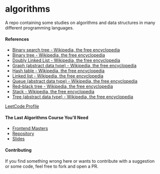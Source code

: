 # algorithms

A repo containing some studies on algorithms and data structures in many
different programming languages.

#### References

- [Binary search tree - Wikipedia, the free encyclopedia][binary_search_tree]
- [Binary tree - Wikipedia, the free encyclopedia][binary_tree]
- [Doubly Linked List - Wikipedia, the free encyclopedia][doubly_linked_list]
- [Graph (abstract data type) - Wikipedia, the free encyclopedia][graph]
- [Hash table - Wikipedia, the free encyclopedia][hashtable]
- [Linked list - Wikipedia, the free encyclopedia][linkedlist]
- [Queue (abstract data type) - Wikipedia, the free encyclopedia][queue]
- [Red–black tree - Wikipedia, the free encyclopedia][rbt]
- [Stack - Wikipedia, the free encyclopedia][stack]
- [Tree (abstract data type) - Wikipedia, the free encyclopedia][tree]

[LeetCode Profile][leetcode]

#### The Last Algorithms Course You'll Need

- [Frontend Masters][femasters]
- [Repository][repo]
- [Slides][slides]

#### Contributing

If you find something wrong here or wants to contribute with a suggestion or
some code, feel free to fork and open a PR.

[binary_search_tree]: https://en.wikipedia.org/wiki/Binary_search_tree
[binary_tree]: https://en.wikipedia.org/wiki/Binary_tree
[doubly_linked_list]: https://en.wikipedia.org/wiki/Doubly_linked_list
[femasters]: https://frontendmasters.com/courses/algorithms
[graph]: https://en.wikipedia.org/wiki/Graph_(abstract_data_type)
[hashtable]: https://en.wikipedia.org/wiki/Hash_table
[leetcode]: https://leetcode.com/u/ifdiego
[linkedlist]: https://en.wikipedia.org/wiki/Linked_list
[queue]: https://en.wikipedia.org/wiki/Queue_(abstract_data_type)
[rbt]: https://en.wikipedia.org/wiki/Red%E2%80%93black_tree
[repo]: https://github.com/ThePrimeagen/fem-algos
[slides]: https://theprimeagen.github.io/fem-algos
[stack]: https://en.wikipedia.org/wiki/Stack_(abstract_data_type)
[tree]: https://en.wikipedia.org/wiki/Tree_(abstract_data_type)
